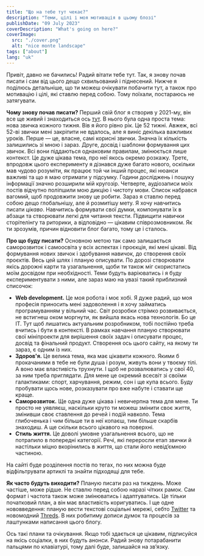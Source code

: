 ```yaml
---
title: "Що на тебе тут чекає?"
description: "Теми, цілі і моя мотивація в цьому блозі"
publishDate: "09 July 2023"
coverDescription: "What's going on here?"
coverImage:
  src: "./cover.png"
  alt: "nice monte landscape"
tags: ["about"]
lang: "uk"
---
```


Привіт, давно не бачились! Радий вітати тебе тут. Так, я знову почав писати і сам від цього дещо схвильований і піднесений. Нижче я поділюсь детальніше, що ти можеш очікувати побачити тут, а також про мотивацію і цілі, які ставлю перед собою. Тому поїхали, постараюсь не затягувати.

**Чому знову почав писати?** Перший свій блог я створив у 2021-му, він все ще живий і знаходиться ось [тут](https://move-more.live/). В нього була одна проста тема: нова звичка кожного тижня. Вів я його рівно рік. Це 52 тижні. Авжеж, всі 52-ві звички мені закріпити не вдалось, але я виніс декілька важливих уроків. Перше — це, власне, самі корисні звички. Значна їх кількість залишились зі мною і зараз. Друге, досвід і шаблони формування цих звичок. Всі вони піддаються однаковим правилам, змінюється лише контекст. Це дуже цікава тема, про неї якось окремо розкажу. Третє, впродовж цього експерименту я дізнався дуже багато нового, оскільки мав чудово розуміти, як працює той чи інший процес, які нюанси важливі та що я маю отримати у підсумку. Години досліджень і пошуку інформації значно розширили мій кругозір. Четверте, аудіозаписи моїх постів відчутно поліпшили мою дикцію і чистоту мови. Список набрався вагомий, щоб продовжити знову це робити. Зараз я ставлю перед собою дещо глобальнішу, але й розмитішу мету. Я хочу навчитись писати _цікаво_. Навчитись формувати свої думки, компонувати їх в абзаци та створювати легкі для читання тексти. Підвищити навички сторітелінгу та риторики, а відповідно — цікавим співрозмовником. Як ти зрозумів, причин відновити блог багато, тому це і сталось.

**Про що буду писати?** Основною метою так само залишається саморозвиток і самоосвіта у всіх аспектах і проєкція, які мені цікаві. Від формування нових звичок і здобування навичок, до створення своїх проєктів. Весь цей шлях і планую описувати. По дорозі створювати якісь дорожні карти та узагальнення, щоби ти також міг скористатись моїм досвідом при необхідності. Теми будуть варіюватись і я буду експериментувати з ними, але зараз маю на увазі такий приблизний списочок:

- **Web development.** Це моя робота і моє хобі. Я дуже радий, що моя професія приносить мені задоволення і я хочу займатись програмуванням у вільний час. Світ розробки стрімко розвивається, не встигнеш оком моргнути, як вийшла якась нова технологія. Бо це ІТ. Тут щоб лишатись актуальним розробником, тобі постійно треба вчитись і бути в контексті. В рамках навчання планую створювати свої мініпроекти для вирішення своїх задач і описувати процес, досвід та фінальний продукт. Створення ось цього сайту, на якому ти зараз, є одним із них.
- **Здоров'я.** Це велика тема, яка має цікавити кожного. Якими б прокачаними в тебе не були душа і розум, живуть вони у твоєму тілі. А воно має властивість трухнути. І щоб не розвалюватись у свої 40, за ним треба приглядати. Для мене це окремий всесвіт зі своїми галактиками: спорт, харчування, режим, сон і ще купа всього. Буду пробувати щось нове, розказувати про вже набуте і ставати ще краще.
- **Саморозвиток.** Ще одна дуже цікава і невичерпна тема для мене. Ти просто не уявляєш, наскільки круто ти можеш змінити своє життя, змінивши своє ставлення до речей і подій навколо. Тема глибоченька і чим більше ти в неї копаєш, тим більше скарбів знаходиш. А ще скільки всього цікавого на поверхні.
- **Стиль життя.** Це доволі умовне узагальнення всього, що не потрапило в попередні категорії. Речі, які переросли етап звички й настільки міцно вкорінились в життя, що стали його невідʼємною частиною.

На сайті буде розділення постів по тегах, по них можна буде відфільтрувати артиклі та знайти підходящі для тебе.

**Як часто будуть виходити?** Планую писати раз на тиждень. Може частіше, може рідше. Не ставлю перед собою наразі чітких рамок. Сам формат і частота також може змінюватись і адаптуватись. Це тільки початковий план, а він має властивість коригуватись. І ще одне нововведення: планую вести текстові соціальні мережі, себто [Twitter](https://twitter.com/y_nadtochii) та новомодний [Threds](https://www.threads.net/@e.nadtochiy). В них робитиму дописи думок та процесів за лаштунками написання цього блогу.

Ось такі плани та очікування. Якщо тобі здається це цікавим, підписуйся на якісь соціалки, в них будуть анонси. Радий знову потарабанити пальцями по клавіатурі, тому далі буде, залишайся на звʼязку.
